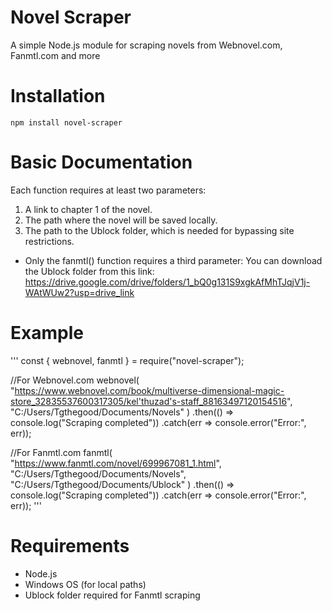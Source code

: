# Novel Scraper
A simple Node.js module for scraping novels from Webnovel.com, Fanmtl.com and more

# Installation
```
npm install novel-scraper
```

# Basic Documentation
Each function requires at least two parameters:
1. A link to chapter 1 of the novel.
2. The path where the novel will be saved locally.
3. The path to the Ublock folder, which is needed for bypassing site restrictions.

- Only the fanmtl() function requires a third parameter:
You can download the Ublock folder from this link:
https://drive.google.com/drive/folders/1_bQ0g131S9xgkAfMhTJqjV1j-WAtWUw2?usp=drive_link

# Example
'''
const { webnovel, fanmtl } = require("novel-scraper");

//For Webnovel.com
webnovel(
  "https://www.webnovel.com/book/multiverse-dimensional-magic-store_32835537600317305/kel'thuzad's-staff_88163497120154516",
  "C:/Users/Tgthegood/Documents/Novels"
)
  .then(() => console.log("Scraping completed"))
  .catch(err => console.error("Error:", err));

//For Fanmtl.com
fanmtl(
  "https://www.fanmtl.com/novel/699967081_1.html",
  "C:/Users/Tgthegood/Documents/Novels",
  "C:/Users/Tgthegood/Documents/Ublock"
)
  .then(() => console.log("Scraping completed"))
  .catch(err => console.error("Error:", err));
'''

# Requirements
- Node.js
- Windows OS (for local paths)
- Ublock folder required for Fanmtl scraping
